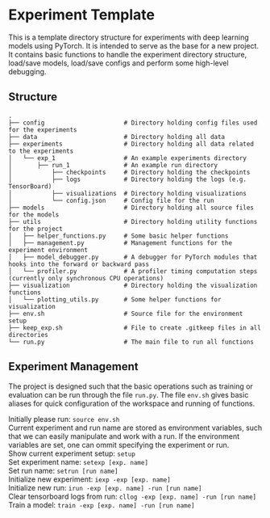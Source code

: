 # Experiment Template
This is a template directory structure for experiments with deep learning models using PyTorch.
It is intended to serve as the base for a new project. It contains basic functions to handle the experiment directory structure, load/save models, load/save configs and perform some high-level debugging.

## Structure
    .
    ├── config                      # Directory holding config files used for the experiments
    ├── data                        # Directory holding all data 
    ├── experiments                 # Directory holding all data related to the experiments
    │   └── exp_1                   # An example experiments directory
    │       ├── run_1               # An example run directory
    │           ├── checkpoints     # Directory holding the checkpoints
    │           ├── logs            # Directory holding the logs (e.g. TensorBoard)
    │           ├── visualizations  # Directory holding visualizations
    │           └── config.json     # Config file for the run
    ├── models                      # Directory holding all source files for the models
    ├── utils                       # Directory holding utility functions for the project
    │   ├── helper_functions.py     # Some basic helper functions
    │   ├── management.py           # Management functions for the experiment environment
    │   ├── model_debugger.py       # A debugger for PyTorch modules that hooks into the forward or backward pass
    │   └── profiler.py             # A profiler timing computation steps (currently only synchronous CPU operations)
    ├── visualization               # Directory holding the visualization functions
    │   └── plotting_utils.py       # Some helper functions for visualization
    ├── env.sh                      # Source file for the environment setup
    ├── keep_exp.sh                 # File to create .gitkeep files in all directories
    └── run.py                      # The main file to run all functions
    
## Experiment Management
The project is designed such that the basic operations such as training or evaluation can be run through the file `run.py`.
The file `env.sh` gives basic aliases for quick configuration of the workspace and running of functions. <br/>

Initially please run: `source env.sh` <br/>
Current experiment and run name are stored as environment variables, such that we can easily manipulate and work with a run. 
If the environment variables are set, one can ommit specifying the experiment or run. <br/>
Show current experiment setup: `setup` <br/>
Set experiment name: `setexp [exp. name]` <br/>
Set run name: `setrun [run name]` <br/>
Initialize new experiment: `iexp -exp [exp. name]` <br/>
Initialize new run: `irun -exp [exp. name] -run [run name]` <br/>
Clear tensorboard logs from run: `cllog -exp [exp. name] -run [run name]` <br/>
Train a model: `train -exp [exp. name] -run [run name]` <br/>

